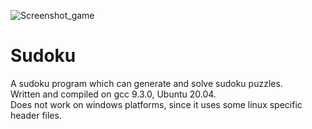 ![Screenshot_game](https://user-images.githubusercontent.com/76743829/111115603-dc200880-858a-11eb-93a0-4b2999f643c3.png)
# Sudoku
A sudoku program which can generate and solve sudoku puzzles.  
Written and compiled on gcc 9.3.0, Ubuntu 20.04.  
Does not work on windows platforms, since it uses some linux specific header files. 
